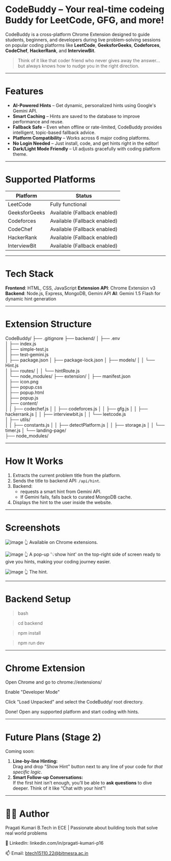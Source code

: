 # CodeBuddy – Your real-time codeing Buddy for LeetCode, GFG, and more!

CodeBuddy is a cross-platform Chrome Extension designed to guide students, beginners, and developers during live problem-solving sessions on popular coding platforms like **LeetCode**, **GeeksforGeeks**, **Codeforces**, **CodeChef**, **HackerRank**, and **InterviewBit**.

> Think of it like that coder friend who never gives away the answer... but always knows how to nudge you in the right direction.

---

# Features

- **AI-Powered Hints** – Get dynamic, personalized hints using Google's Gemini API.
- **Smart Caching** – Hints are saved to the database to improve performance and reuse.
- **Fallback Safe** – Even when offline or rate-limited, CodeBuddy provides intelligent, topic-based fallback advice.
- **Platform Compatibility** – Works across 6 major coding platforms.
- **No Login Needed** – Just install, code, and get hints right in the editor!
- **Dark/Light Mode Friendly** – UI adjusts gracefully with coding platform theme.

---

# Supported Platforms

| Platform       | Status   |
|----------------|----------|
|   LeetCode     | Fully functional |
|  GeeksforGeeks | Available (Fallback enabled) |
|   Codeforces   | Available (Fallback enabled) |
|   CodeChef     | Available (Fallback enabled) |
|   HackerRank   | Available (Fallback enabled) |
|   InterviewBit | Available (Fallback enabled) |

---

# Tech Stack
**Frontend**: HTML, CSS, JavaScript
**Extension API**: Chrome Extension v3
**Backend**: Node.js, Express, MongoDB, Gemini API
**AI**: Gemini 1.5 Flash for dynamic hint generation

---

# Extension Structure
CodeBuddy/
├── .gitignore
├── backend/
│   ├── .env                          
│   ├── index.js                  
│   ├── simple-test.js              
│   ├── test-gemini.js               
│   ├── package.json
│   ├── package-lock.json
│   ├── models/
│   │   └── Hint.js                 
│   ├── routes/
│   │   └── hintRoute.js         
│   └── node_modules/
├── extension/
│   ├── manifest.json                 
│   ├── icon.png                     
│   ├── popup.css                    
│   ├── popup.html                    
│   ├── popup.js                      
│   ├── content/                     
│   │   ├── codechef.js
│   │   ├── codeforces.js
│   │   ├── gfg.js
│   │   ├── hackerrank.js
│   │   ├── interviewbit.js
│   │   └── leetcode.js              
│   ├── utils/                       
│   │   ├── constants.js
│   │   ├── detectPlatform.js
│   │   ├── storage.js
│   │   └── timer.js
│   └── landing-page/                
├── node_modules/

---

# How It Works
1. Extracts the current problem title from the platform.
2. Sends the title to backend API: `/api/hint`.
3. Backend:
   - requests a smart hint from Gemini API.
   - If Gemini fails, falls back to curated MongoDB cache.
4. Displays the hint to the user inside the website.

---

# Screenshots 
![image](https://github.com/user-attachments/assets/6dec4e4f-ebe3-4649-9fba-40acdafef3d2)
👆 Available on Chrome extensions.


![image](https://github.com/user-attachments/assets/52d4fc41-14bd-4bf2-b46d-696d6f890d7c)
👆 A pop-up '💡show hint' on the top-right side of screen ready to give you hints, making your coding journey easier.


![image](https://github.com/user-attachments/assets/e4f02c91-57b9-4333-955b-f8368794d8d6)
👆 The hint.


---

# Backend Setup
> bash

> cd backend

> npm install

> npm run dev

---

# Chrome Extension
Open Chrome and go to chrome://extensions/

Enable "Developer Mode"

Click "Load Unpacked" and select the CodeBuddy/ root directory.

Done! Open any supported platform and start coding with hints.

---

# Future Plans (Stage 2)

Coming soon:

1. **Line-by-line Hinting:**  
   Drag and drop "Show Hint" button next to any line of your code for *that specific logic*.
2. **Smart Follow-up Conversations:**  
   If the first hint isn’t enough, you’ll be able to **ask questions** to dive deeper. Think of it like “Chat with your hint”! 

---

# 🧑‍💻 Author
Pragati Kumari
B.Tech in ECE | Passionate about building tools that solve real world problems

🔗 LinkedIn: linkedin.com/in/pragati-kumari-p16

📫 Email: btech15110.22@bitmesra.ac.in




